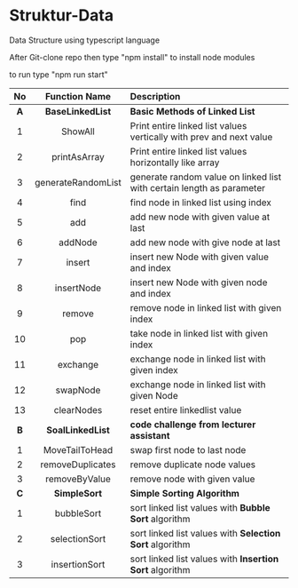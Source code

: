 # Struktur-Data

Data Structure using typescript language

After Git-clone repo then type "npm install" to install node modules

to run type "npm run start"


|  No | Function Name           | Description  |
| :-------------: |:-------------:| :-----|
|**A**|**BaseLinkedList**|**Basic Methods of Linked List**|
|  1  | ShowAll | Print entire linked list values vertically with prev and next value |
|  2  | printAsArray | Print entire linked list values horizontally like array |
|  3  | generateRandomList  | generate random value on linked list with certain length as parameter |
|  4  | find | find node in linked list using index |
|  5  | add  | add new node with given value at last|
|  6  | addNode | add new node with give node at last |
|  7  | insert | insert new Node with given value and index |
|  8  | insertNode | insert new Node with given node and index |
|  9  | remove | remove node in linked list with given index |
| 10  | pop | take node in linked list with given index |
| 11  | exchange | exchange node in linked list with given index |
| 12  | swapNode | exchange node in linked list with given Node |
| 13  | clearNodes | reset entire linkedlist value|
|**B**|**SoalLinkedList**|**code challenge from lecturer assistant** |
|  1  | MoveTailToHead | swap first node to last node |
|  2  | removeDuplicates | remove duplicate node values |
|  3  | removeByValue | remove node with given value |
|**C**|**SimpleSort**|**Simple Sorting Algorithm** |
|  1  | bubbleSort | sort linked list values with **Bubble Sort** algorithm | 
|  2  | selectionSort | sort linked list values with **Selection Sort** algorithm | 
|  3  | insertionSort | sort linked list values with **Insertion Sort** algorithm | 
